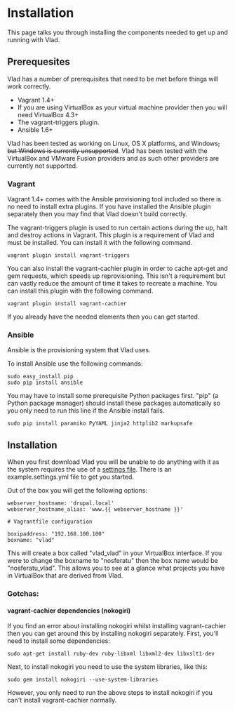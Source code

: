 <h1>Installation</h1>

This page talks you through installing the components needed to get up and running with Vlad.

## Prerequesites

Vlad has a number of prerequisites that need to be met before things will work correctly.

- Vagrant 1.4+
- If you are using VirtualBox as your virtual machine provider then you will need VirtualBox 4.3+
- The vagrant-triggers plugin.
- Ansible 1.6+

Vlad has been tested as working on Linux, OS X platforms, and Windows~~, but Windows is currently unsupported~~. Vlad has been tested with the VirtualBox and VMware Fusion providers and as such other providers are currently not supported.

### Vagrant

Vagrant 1.4+ comes with the Ansible provisioning tool included so there is no need to install extra plugins. If you have installed the Ansible plugin separately then you may find that Vlad doesn't build correctly.

The vagrant-triggers plugin is used to run certain actions during the up, halt and destroy actions in Vagrant. This plugin is a requirement of Vlad and must be installed. You can install it with the following command.

    vagrant plugin install vagrant-triggers

You can also install the vagrant-cachier plugin in order to cache apt-get and gem requests, which speeds up reprovisioning. This isn't a requirement but can vastly reduce the amount of time it takes to recreate a machine. You can install this plugin with the following command.

    vagrant plugin install vagrant-cachier

If you already have the needed elements then you can get started.

### Ansible

Ansible is the provisioning system that Vlad uses.

To install Ansible use the following commands:

    sudo easy_install pip
    sudo pip install ansible

You may have to install some prerequisite Python packages first. "pip" (a Python package manager) should install these packages automatically so you only need to run this line if the Ansible install fails.

    sudo pip install paramiko PyYAML jinja2 httplib2 markupsafe

## Installation

When you first download Vlad you will be unable to do anything with it as the system requires the use of a [settings file](settings_file.md). There is an example.settings.yml file to get you started.

Out of the box you will get the following options:

    webserver_hostname: 'drupal.local'
    webserver_hostname_alias: 'www.{{ webserver_hostname }}'

    # Vagrantfile configuration

    boxipaddress: "192.168.100.100"
    boxname: "vlad"

This will create a box called "vlad_vlad" in your VirtualBox interface. If you were to change the boxname to "nosferatu" then the box name would be "nosferatu_vlad". This allows you to see at a glance what projects you have in VirtualBox that are derived from Vlad.

### Gotchas:

#### vagrant-cachier dependencies (nokogiri)

If you find an error about installing nokogiri whilst installing vagrant-cachier then you can get around this by installing nokogiri separately. First, you'll need to install some dependencies:

    sudo apt-get install ruby-dev ruby-libxml libxml2-dev libxslt1-dev
    
Next, to install nokogiri you need to use the system libraries, like this:

    sudo gem install nokogiri --use-system-libraries

However, you only need to run the above steps to install nokogiri if you can't install vagrant-cachier normally.

